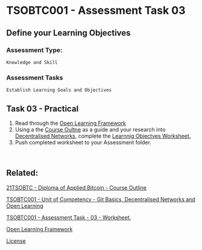 # TSOBTC001 - Assessment Task 03
## Define your Learning Objectives

### Assessment Type: 
    Knowledge and Skill
### Assessment Tasks
    Establish Learning Goals and Objectives

## Task 03 - Practical


1. Read through the [Open Learning Framework](/Resources/Student/TSOBTC001/Open-Learning-Framework.md)
1. Using a the [Course Oultne](/Course-Outline.md) as a guide and your research into [Decentralised Networks](/Assessment-Tasks/TSOBTC001-Assessment-Tasks-03.md), complete the [Learnnig Objectves Worksheet.](/Resources/Student/TSOBTC001/TSOBTC001-AT03-Learning-Objective-Goals.md) 
1. Push completed worksheet to your Assessment folder.

<br>

## Related:

[21TSOBTC - Diploma of Applied Bitcoin - Course Outline](/Course-Outline.md)

[TSOBTC001 - Unit of Competency - Git Basics, Decentralised Networks and Open Learning](/Units-of-Competency/TSOBTC001-Git-Basics-Open-Learning.md)

[TSOBTC001 - Assessment Task - 03 - Worksheet.](/Resources/Student/TSOBTC001/TSOBTC001-AT03-Learning-Objective-Goals.md)

[Open Learning Framework](/Resources/Student/TSOBTC001/Open-Learning-Framework.md)

[License](/LICENSE)